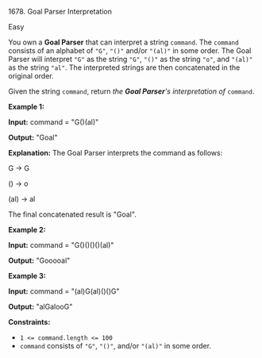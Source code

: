 1678\. Goal Parser Interpretation

Easy

You own a **Goal Parser** that can interpret a string `command`. The `command` consists of an alphabet of `"G"`, `"()"` and/or `"(al)"` in some order. The Goal Parser will interpret `"G"` as the string `"G"`, `"()"` as the string `"o"`, and `"(al)"` as the string `"al"`. The interpreted strings are then concatenated in the original order.

Given the string `command`, return _the **Goal Parser**'s interpretation of_ `command`.

**Example 1:**

**Input:** command = "G()(al)"

**Output:** "Goal"

**Explanation:** The Goal Parser interprets the command as follows:

G -> G

() -> o

(al) -> al

The final concatenated result is "Goal".

**Example 2:**

**Input:** command = "G()()()()(al)"

**Output:** "Gooooal"

**Example 3:**

**Input:** command = "(al)G(al)()()G"

**Output:** "alGalooG"

**Constraints:**

*   `1 <= command.length <= 100`
*   `command` consists of `"G"`, `"()"`, and/or `"(al)"` in some order.